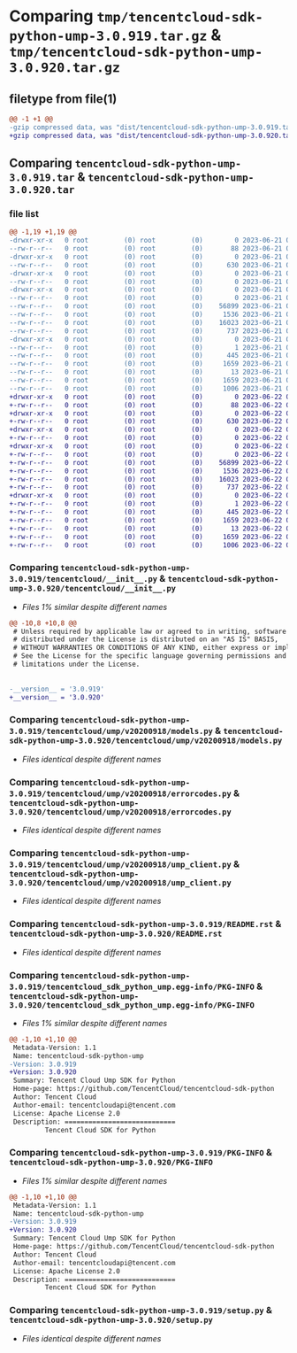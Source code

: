 # Comparing `tmp/tencentcloud-sdk-python-ump-3.0.919.tar.gz` & `tmp/tencentcloud-sdk-python-ump-3.0.920.tar.gz`

## filetype from file(1)

```diff
@@ -1 +1 @@
-gzip compressed data, was "dist/tencentcloud-sdk-python-ump-3.0.919.tar", last modified: Wed Jun 21 00:40:17 2023, max compression
+gzip compressed data, was "dist/tencentcloud-sdk-python-ump-3.0.920.tar", last modified: Thu Jun 22 00:39:02 2023, max compression
```

## Comparing `tencentcloud-sdk-python-ump-3.0.919.tar` & `tencentcloud-sdk-python-ump-3.0.920.tar`

### file list

```diff
@@ -1,19 +1,19 @@
-drwxr-xr-x   0 root         (0) root         (0)        0 2023-06-21 00:40:17.000000 tencentcloud-sdk-python-ump-3.0.919/
--rw-r--r--   0 root         (0) root         (0)       88 2023-06-21 00:40:17.000000 tencentcloud-sdk-python-ump-3.0.919/setup.cfg
-drwxr-xr-x   0 root         (0) root         (0)        0 2023-06-21 00:40:17.000000 tencentcloud-sdk-python-ump-3.0.919/tencentcloud/
--rw-r--r--   0 root         (0) root         (0)      630 2023-06-21 00:40:17.000000 tencentcloud-sdk-python-ump-3.0.919/tencentcloud/__init__.py
-drwxr-xr-x   0 root         (0) root         (0)        0 2023-06-21 00:40:17.000000 tencentcloud-sdk-python-ump-3.0.919/tencentcloud/ump/
--rw-r--r--   0 root         (0) root         (0)        0 2023-06-21 00:40:17.000000 tencentcloud-sdk-python-ump-3.0.919/tencentcloud/ump/__init__.py
-drwxr-xr-x   0 root         (0) root         (0)        0 2023-06-21 00:40:17.000000 tencentcloud-sdk-python-ump-3.0.919/tencentcloud/ump/v20200918/
--rw-r--r--   0 root         (0) root         (0)        0 2023-06-21 00:40:17.000000 tencentcloud-sdk-python-ump-3.0.919/tencentcloud/ump/v20200918/__init__.py
--rw-r--r--   0 root         (0) root         (0)    56899 2023-06-21 00:40:17.000000 tencentcloud-sdk-python-ump-3.0.919/tencentcloud/ump/v20200918/models.py
--rw-r--r--   0 root         (0) root         (0)     1536 2023-06-21 00:40:17.000000 tencentcloud-sdk-python-ump-3.0.919/tencentcloud/ump/v20200918/errorcodes.py
--rw-r--r--   0 root         (0) root         (0)    16023 2023-06-21 00:40:17.000000 tencentcloud-sdk-python-ump-3.0.919/tencentcloud/ump/v20200918/ump_client.py
--rw-r--r--   0 root         (0) root         (0)      737 2023-06-21 00:40:17.000000 tencentcloud-sdk-python-ump-3.0.919/README.rst
-drwxr-xr-x   0 root         (0) root         (0)        0 2023-06-21 00:40:17.000000 tencentcloud-sdk-python-ump-3.0.919/tencentcloud_sdk_python_ump.egg-info/
--rw-r--r--   0 root         (0) root         (0)        1 2023-06-21 00:40:17.000000 tencentcloud-sdk-python-ump-3.0.919/tencentcloud_sdk_python_ump.egg-info/dependency_links.txt
--rw-r--r--   0 root         (0) root         (0)      445 2023-06-21 00:40:17.000000 tencentcloud-sdk-python-ump-3.0.919/tencentcloud_sdk_python_ump.egg-info/SOURCES.txt
--rw-r--r--   0 root         (0) root         (0)     1659 2023-06-21 00:40:17.000000 tencentcloud-sdk-python-ump-3.0.919/tencentcloud_sdk_python_ump.egg-info/PKG-INFO
--rw-r--r--   0 root         (0) root         (0)       13 2023-06-21 00:40:17.000000 tencentcloud-sdk-python-ump-3.0.919/tencentcloud_sdk_python_ump.egg-info/top_level.txt
--rw-r--r--   0 root         (0) root         (0)     1659 2023-06-21 00:40:17.000000 tencentcloud-sdk-python-ump-3.0.919/PKG-INFO
--rw-r--r--   0 root         (0) root         (0)     1006 2023-06-21 00:40:17.000000 tencentcloud-sdk-python-ump-3.0.919/setup.py
+drwxr-xr-x   0 root         (0) root         (0)        0 2023-06-22 00:39:02.000000 tencentcloud-sdk-python-ump-3.0.920/
+-rw-r--r--   0 root         (0) root         (0)       88 2023-06-22 00:39:02.000000 tencentcloud-sdk-python-ump-3.0.920/setup.cfg
+drwxr-xr-x   0 root         (0) root         (0)        0 2023-06-22 00:39:02.000000 tencentcloud-sdk-python-ump-3.0.920/tencentcloud/
+-rw-r--r--   0 root         (0) root         (0)      630 2023-06-22 00:39:02.000000 tencentcloud-sdk-python-ump-3.0.920/tencentcloud/__init__.py
+drwxr-xr-x   0 root         (0) root         (0)        0 2023-06-22 00:39:02.000000 tencentcloud-sdk-python-ump-3.0.920/tencentcloud/ump/
+-rw-r--r--   0 root         (0) root         (0)        0 2023-06-22 00:39:02.000000 tencentcloud-sdk-python-ump-3.0.920/tencentcloud/ump/__init__.py
+drwxr-xr-x   0 root         (0) root         (0)        0 2023-06-22 00:39:02.000000 tencentcloud-sdk-python-ump-3.0.920/tencentcloud/ump/v20200918/
+-rw-r--r--   0 root         (0) root         (0)        0 2023-06-22 00:39:02.000000 tencentcloud-sdk-python-ump-3.0.920/tencentcloud/ump/v20200918/__init__.py
+-rw-r--r--   0 root         (0) root         (0)    56899 2023-06-22 00:39:02.000000 tencentcloud-sdk-python-ump-3.0.920/tencentcloud/ump/v20200918/models.py
+-rw-r--r--   0 root         (0) root         (0)     1536 2023-06-22 00:39:02.000000 tencentcloud-sdk-python-ump-3.0.920/tencentcloud/ump/v20200918/errorcodes.py
+-rw-r--r--   0 root         (0) root         (0)    16023 2023-06-22 00:39:02.000000 tencentcloud-sdk-python-ump-3.0.920/tencentcloud/ump/v20200918/ump_client.py
+-rw-r--r--   0 root         (0) root         (0)      737 2023-06-22 00:39:02.000000 tencentcloud-sdk-python-ump-3.0.920/README.rst
+drwxr-xr-x   0 root         (0) root         (0)        0 2023-06-22 00:39:02.000000 tencentcloud-sdk-python-ump-3.0.920/tencentcloud_sdk_python_ump.egg-info/
+-rw-r--r--   0 root         (0) root         (0)        1 2023-06-22 00:39:02.000000 tencentcloud-sdk-python-ump-3.0.920/tencentcloud_sdk_python_ump.egg-info/dependency_links.txt
+-rw-r--r--   0 root         (0) root         (0)      445 2023-06-22 00:39:02.000000 tencentcloud-sdk-python-ump-3.0.920/tencentcloud_sdk_python_ump.egg-info/SOURCES.txt
+-rw-r--r--   0 root         (0) root         (0)     1659 2023-06-22 00:39:02.000000 tencentcloud-sdk-python-ump-3.0.920/tencentcloud_sdk_python_ump.egg-info/PKG-INFO
+-rw-r--r--   0 root         (0) root         (0)       13 2023-06-22 00:39:02.000000 tencentcloud-sdk-python-ump-3.0.920/tencentcloud_sdk_python_ump.egg-info/top_level.txt
+-rw-r--r--   0 root         (0) root         (0)     1659 2023-06-22 00:39:02.000000 tencentcloud-sdk-python-ump-3.0.920/PKG-INFO
+-rw-r--r--   0 root         (0) root         (0)     1006 2023-06-22 00:39:02.000000 tencentcloud-sdk-python-ump-3.0.920/setup.py
```

### Comparing `tencentcloud-sdk-python-ump-3.0.919/tencentcloud/__init__.py` & `tencentcloud-sdk-python-ump-3.0.920/tencentcloud/__init__.py`

 * *Files 1% similar despite different names*

```diff
@@ -10,8 +10,8 @@
 # Unless required by applicable law or agreed to in writing, software
 # distributed under the License is distributed on an "AS IS" BASIS,
 # WITHOUT WARRANTIES OR CONDITIONS OF ANY KIND, either express or implied.
 # See the License for the specific language governing permissions and
 # limitations under the License.
 
 
-__version__ = '3.0.919'
+__version__ = '3.0.920'
```

### Comparing `tencentcloud-sdk-python-ump-3.0.919/tencentcloud/ump/v20200918/models.py` & `tencentcloud-sdk-python-ump-3.0.920/tencentcloud/ump/v20200918/models.py`

 * *Files identical despite different names*

### Comparing `tencentcloud-sdk-python-ump-3.0.919/tencentcloud/ump/v20200918/errorcodes.py` & `tencentcloud-sdk-python-ump-3.0.920/tencentcloud/ump/v20200918/errorcodes.py`

 * *Files identical despite different names*

### Comparing `tencentcloud-sdk-python-ump-3.0.919/tencentcloud/ump/v20200918/ump_client.py` & `tencentcloud-sdk-python-ump-3.0.920/tencentcloud/ump/v20200918/ump_client.py`

 * *Files identical despite different names*

### Comparing `tencentcloud-sdk-python-ump-3.0.919/README.rst` & `tencentcloud-sdk-python-ump-3.0.920/README.rst`

 * *Files identical despite different names*

### Comparing `tencentcloud-sdk-python-ump-3.0.919/tencentcloud_sdk_python_ump.egg-info/PKG-INFO` & `tencentcloud-sdk-python-ump-3.0.920/tencentcloud_sdk_python_ump.egg-info/PKG-INFO`

 * *Files 1% similar despite different names*

```diff
@@ -1,10 +1,10 @@
 Metadata-Version: 1.1
 Name: tencentcloud-sdk-python-ump
-Version: 3.0.919
+Version: 3.0.920
 Summary: Tencent Cloud Ump SDK for Python
 Home-page: https://github.com/TencentCloud/tencentcloud-sdk-python
 Author: Tencent Cloud
 Author-email: tencentcloudapi@tencent.com
 License: Apache License 2.0
 Description: ============================
         Tencent Cloud SDK for Python
```

### Comparing `tencentcloud-sdk-python-ump-3.0.919/PKG-INFO` & `tencentcloud-sdk-python-ump-3.0.920/PKG-INFO`

 * *Files 1% similar despite different names*

```diff
@@ -1,10 +1,10 @@
 Metadata-Version: 1.1
 Name: tencentcloud-sdk-python-ump
-Version: 3.0.919
+Version: 3.0.920
 Summary: Tencent Cloud Ump SDK for Python
 Home-page: https://github.com/TencentCloud/tencentcloud-sdk-python
 Author: Tencent Cloud
 Author-email: tencentcloudapi@tencent.com
 License: Apache License 2.0
 Description: ============================
         Tencent Cloud SDK for Python
```

### Comparing `tencentcloud-sdk-python-ump-3.0.919/setup.py` & `tencentcloud-sdk-python-ump-3.0.920/setup.py`

 * *Files identical despite different names*

